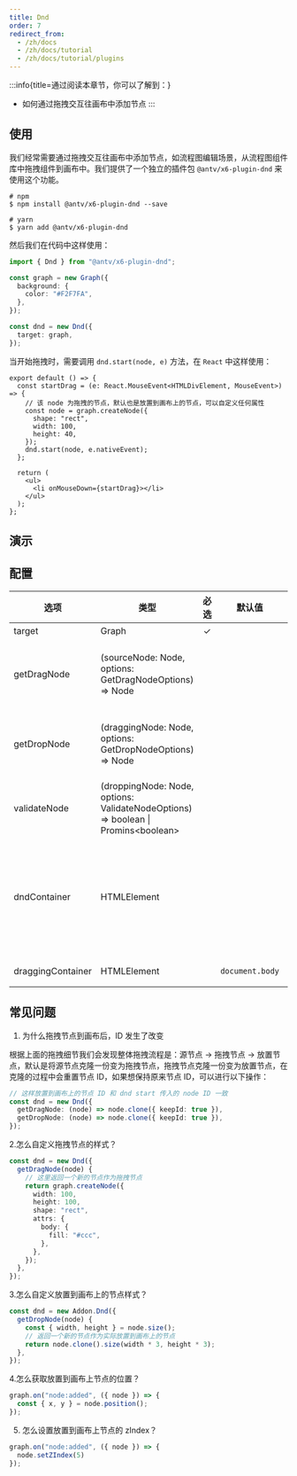 ```yaml
---
title: Dnd
order: 7
redirect_from:
  - /zh/docs
  - /zh/docs/tutorial
  - /zh/docs/tutorial/plugins
---
```


:::info{title=通过阅读本章节，你可以了解到：}

- 如何通过拖拽交互往画布中添加节点
  :::

## 使用

我们经常需要通过拖拽交互往画布中添加节点，如流程图编辑场景，从流程图组件库中拖拽组件到画布中。我们提供了一个独立的插件包 `@antv/x6-plugin-dnd` 来使用这个功能。

```shell
# npm
$ npm install @antv/x6-plugin-dnd --save

# yarn
$ yarn add @antv/x6-plugin-dnd
```

然后我们在代码中这样使用：

```ts
import { Dnd } from "@antv/x6-plugin-dnd";

const graph = new Graph({
  background: {
    color: "#F2F7FA",
  },
});

const dnd = new Dnd({
  target: graph,
});
```

当开始拖拽时，需要调用 `dnd.start(node, e)` 方法，在 `React` 中这样使用：

```tsx
export default () => {
  const startDrag = (e: React.MouseEvent<HTMLDivElement, MouseEvent>) => {
    // 该 node 为拖拽的节点，默认也是放置到画布上的节点，可以自定义任何属性
    const node = graph.createNode({
      shape: "rect",
      width: 100,
      height: 40,
    });
    dnd.start(node, e.nativeEvent);
  };

  return (
    <ul>
      <li onMouseDown={startDrag}></li>
    </ul>
  );
};
```

## 演示

<code id="plugin-dnd" src="@/src/tutorial/plugins/dnd/index.tsx"></code>

## 配置

| 选项              | 类型                                                                                | 必选 | 默认值          | 说明                                                                                                  |
|-------------------|-------------------------------------------------------------------------------------|:----:|-----------------|-----------------------------------------------------------------------------------------------------|
| target            | Graph                                                                               |  ✓️  |                 | 目标画布。                                                                                             |
| getDragNode       | (sourceNode: Node, options: GetDragNodeOptions) => Node                             |      |                 | 拖拽开始时，获取被拖拽的节点，默认克隆 `dnd.start` 传入的节点。                                          |
| getDropNode       | (draggingNode: Node, options: GetDropNodeOptions) => Node                           |      |                 | 拖拽结束时，获取放置到目标画布的节点，默认克隆被拖拽的节点。                                             |
| validateNode      | (droppingNode: Node, options: ValidateNodeOptions) => boolean \| Promins\<boolean\> |      |                 | 拖拽结束时，验证节点是否可以放置到目标画布中。                                                          |
| dndContainer      | HTMLElement                                                                         |      |                 | 如果设置 `dndContainer`，在 `dndContainer` 上放开鼠标不会放置节点，常用于 `dnd` 容器处于画布上面的场景。 |
| draggingContainer | HTMLElement                                                                         |      | `document.body` | 自定义拖拽画布容器。                                                                                   |

## 常见问题

1. 为什么拖拽节点到画布后，ID 发生了改变

根据上面的拖拽细节我们会发现整体拖拽流程是：源节点 -> 拖拽节点 -> 放置节点，默认是将源节点克隆一份变为拖拽节点，拖拽节点克隆一份变为放置节点，在克隆的过程中会重置节点 ID，如果想保持原来节点 ID，可以进行以下操作：

```ts
// 这样放置到画布上的节点 ID 和 dnd start 传入的 node ID 一致
const dnd = new Dnd({
  getDragNode: (node) => node.clone({ keepId: true }),
  getDropNode: (node) => node.clone({ keepId: true }),
});
```

2.怎么自定义拖拽节点的样式？

```ts
const dnd = new Dnd({
  getDragNode(node) {
    // 这里返回一个新的节点作为拖拽节点
    return graph.createNode({
      width: 100,
      height: 100,
      shape: "rect",
      attrs: {
        body: {
          fill: "#ccc",
        },
      },
    });
  },
});
```

3.怎么自定义放置到画布上的节点样式？

```ts
const dnd = new Addon.Dnd({
  getDropNode(node) {
    const { width, height } = node.size();
    // 返回一个新的节点作为实际放置到画布上的节点
    return node.clone().size(width * 3, height * 3);
  },
});
```

4.怎么获取放置到画布上节点的位置？

```ts
graph.on("node:added", ({ node }) => {
  const { x, y } = node.position();
});
```

5. 怎么设置放置到画布上节点的 zIndex？
```ts
graph.on("node:added", ({ node }) => {
  node.setZIndex(5)
});
```